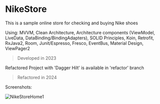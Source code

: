 # NikeStore
This is a sample online store for checking and buying Nike shoes

Using: MVVM, Clean Architecture, Architecture components (ViewModel, LiveData, DataBinding/BindingAdapters), SOLID Principles,
Koin, Retrofit, RxJava2, Room, Junit/Espresso, Fresco, EventBus, Material Design, ViewPager2

> Developed in 2023

Refactored Project with 'Dagger Hilt' is available in 'refactor' branch

> Refactored in 2024

Screenshots:

![NikeStoreHome1](https://github.com/ar-karimi/NikeStore/assets/30285177/556ec362-d64b-4c5b-91b4-824e52125603)
